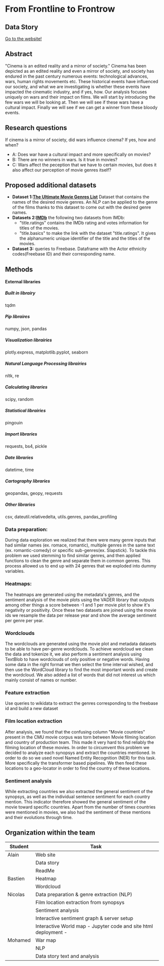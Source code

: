 # From Frontline to Frontrow

## Data Story

[Go to the website!](https://duchoud.github.io/adawebsite/)

## Abstract

"Cinema is an edited reality and a mirror of society."
Cinema has been depicted as an edited reality and even a mirror of society, and society has endured in the past century numerous events: technological advances, wars, human rights movements etc. These historical events have influenced our society, and what we are investigating is whether these events have impacted the cinematic industry, and if yes, how. Our analysis focuses uniquely on wars and their impact on films. 
We will start by introducing the few wars we will be looking at. Then we will see if these wars have a cultural impact. Finally we will see if we can get a winner from these bloody events. 

## Research questions

If cinema is a mirror of society, did wars influence cinema? If yes, how and when?

   * A:  Does war have a cultural impact and more specifically on movies?
   * B:  There are no winners in wars. Is it true in movies?
   * C:  Wars affect the peception that we have to certain movies, but does it also affect our perception of movie genres itself? 
   
## Proposed additional datasets

 - **Dataset 1:[The Ultimate Movie Genres List](https://www.studiobinder.com/blog/movie-genres-list/)** Dataset that contains the names of the desired movie genres. An NLP can be applied to the genre of the films thanks to this dataset to come out with the desired genre names.
 - **Datasets 2:[IMDb](https://datasets.imdbws.com/)** the following two datasets from IMDb:
      - "title.ratings" contains the IMDb rating and votes information for titles of the movies.
      - "title.basics" to make the link with the dataset "title.ratings".  It gives the alphanumeric unique  identifier of the title and the titles of the movies.
 - **Dataset 3:** queries to Freebase. Dataframe with the Actor ethnicity codes(Freebase ID) and their corresponding name.
 
## Methods

#### External libraries

##### Built in librairy
tqdm

##### Pip libraires
numpy, json, pandas

##### Visualization librairies
plotly.express, matplotlib.pyplot, seaborn

##### Natural Language Processing librairies
nltk, re

##### Calculating libraries
scipy, random

##### Statistical librairies
pingouin 

##### Import libraries
requests, bs4, pickle

##### Date libraries
datetime, time

##### Cartography libraries
geopandas, geopy, requests

##### Other libraries
csv, dateutil.relativedelta, utils.genres, pandas_profiling

### Data preparation:
During data exploration we realized that there were many genre inputs that had similar names (ex. romace, romantic), multiple genres in the same text (ex. romantic-comedy) or specific sub-genres(ex. Slapstick). To tackle this problem we used stemming to find similar genres, and then applied functions to clean the genre and separate them in common genres. This process allowed us to end up with 24 genres that we exploded into dummy variables.

### Heatmaps:
The heatmaps are generated using the metadata's genres, and the sentiment analysis of the movie plots using the VADER library that outputs among other things a score between -1 and 1 per movie plot to show it's negativity or positivity. Once these two datasets are joined using the movie ids we resample the data per release year and show the average sentiment per genre per year.

### Wordclouds
The wordclouds are generated using the movie plot  and metadata datasets to be able to have per-genre wordclouds. To achieve wordcloud we clean the data and tokenize it, we also perform a sentiment analysis using TextBlob to have wordclouds of only positive or negative words. Having some data in the right format we then select the time interval wished, and then use the WordCloud library to find the most important words and create the wordcloud. We also added a list of words that did not interest us which mainly consist of names or number.

### Feature extraction
Use queries to wikidata to extract the genres corresponding to the freebase id and build a new dataset

### Film location extraction
After analysis, we found that the confusing column "Movie countries" present in the CMU movie corpus was torn between Movie filming location and country of production team. This made it very hard to find reliably the filming location of these movies. In order to circumvent this problem we decided to analyze each synopsys and extract the countries mentioned. In order to do so we used novel Named Entity Recognition (NER) for this task. More specifically the transformer based pipelines. We then feed these locations to a geo-locator in order to find the country of these locations.

### Sentiment analysis
While extracting countries we also extracted the general sentiment of the synopsys, as well as the individual sentence sentiment for each country mention. This indicator therefore showed the general sentiment of the movie toward specific countries. Apart from the number of times countries were mentioned in movies, we also had the sentiment of these mentions and their evolutions through time.


## Organization within the team

| Student | Task   |
|------|------|
|   Alain  | Web site|
|     |  Data story|
|     |ReadMe|
|   Bastien  | Heatmap|
|     | Wordcloud|
|   Nicolas  | Data preparation & genre extraction (NLP) |
|  | Film location extraction from synopsys |
|  | Sentiment analysis |
|  | Interactive sentiment graph & server setup |
|  | Interactive World map - Jupyter code and site html deployment -|
|   Mohamed  | War map|
|     | NLP|
|     | Data story text and analysis |

